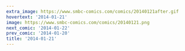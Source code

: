 ```yaml
---
extra_image: https://www.smbc-comics.com/comics/20140121after.gif
hovertext: '2014-01-21'
image: https://www.smbc-comics.com/comics/20140121.png
next_comic: '2014-01-22'
prev_comic: '2014-01-20'
title: '2014-01-21'
---
```


